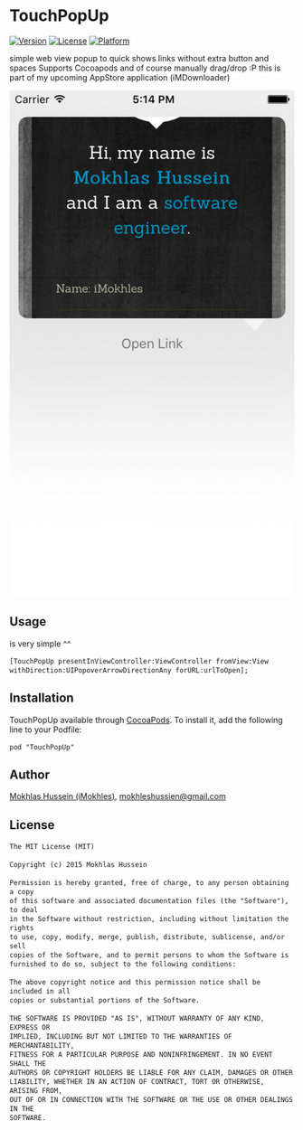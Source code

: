# TouchPopUp

[![Version](https://img.shields.io/cocoapods/v/TouchPopUp.svg?style=flat)](http://cocoadocs.org/docsets/TouchPopUp)
[![License](https://img.shields.io/cocoapods/l/TouchPopUp.svg?style=flat)](http://cocoadocs.org/docsets/TouchPopUp)
[![Platform](https://img.shields.io/cocoapods/p/TouchPopUp.svg?style=flat)](http://cocoadocs.org/docsets/TouchPopUp)

simple web view popup to quick shows links without extra button and spaces
Supports Cocoapods and of course manually drag/drop :P
this is part of my upcoming AppStore application (iMDownloader)

![](Screenshots/TouchPopUpDemo.png)

## Usage
is very simple ^^

    [TouchPopUp presentInViewController:ViewController fromView:View withDirection:UIPopoverArrowDirectionAny forURL:urlToOpen];
    
## Installation

TouchPopUp  available through [CocoaPods](http://cocoapods.org). To install
it, add the following line to your Podfile:

    pod "TouchPopUp"

## Author

[Mokhlas Hussein (iMokhles)](https://twitter.com/imokhles), [mokhleshussien@gmail.com](mailto:mokhleshussien@aol.com)

## License

    The MIT License (MIT)
  
    Copyright (c) 2015 Mokhlas Hussein
    
    Permission is hereby granted, free of charge, to any person obtaining a copy
    of this software and associated documentation files (the "Software"), to deal
    in the Software without restriction, including without limitation the rights
    to use, copy, modify, merge, publish, distribute, sublicense, and/or sell
    copies of the Software, and to permit persons to whom the Software is
    furnished to do so, subject to the following conditions:
    
    The above copyright notice and this permission notice shall be included in all
    copies or substantial portions of the Software.
    
    THE SOFTWARE IS PROVIDED "AS IS", WITHOUT WARRANTY OF ANY KIND, EXPRESS OR
    IMPLIED, INCLUDING BUT NOT LIMITED TO THE WARRANTIES OF MERCHANTABILITY,
    FITNESS FOR A PARTICULAR PURPOSE AND NONINFRINGEMENT. IN NO EVENT SHALL THE
    AUTHORS OR COPYRIGHT HOLDERS BE LIABLE FOR ANY CLAIM, DAMAGES OR OTHER
    LIABILITY, WHETHER IN AN ACTION OF CONTRACT, TORT OR OTHERWISE, ARISING FROM,
    OUT OF OR IN CONNECTION WITH THE SOFTWARE OR THE USE OR OTHER DEALINGS IN THE
    SOFTWARE.